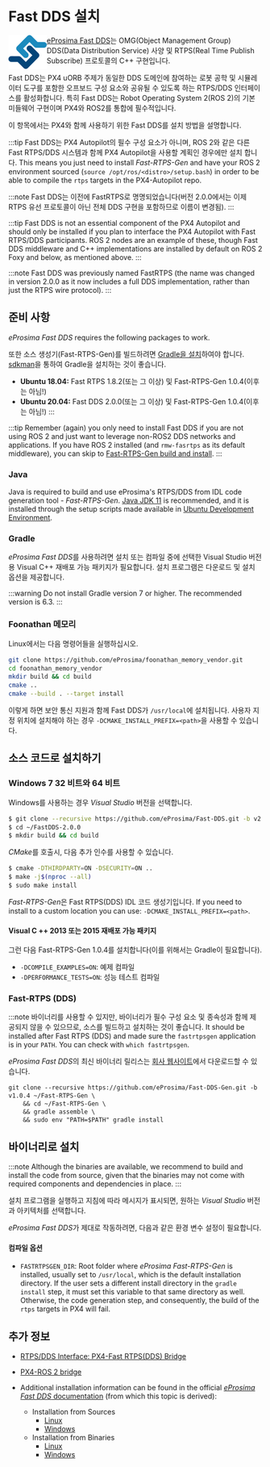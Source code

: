 # Fast DDS 설치

<img alt="로고" src="../../assets/fastrtps/eprosima_logo.png" style="float:left;" /> [eProsima Fast DDS](https://github.com/eProsima/Fast-DDS)는 OMG(Object Management Group) DDS(Data Distribution Service) 사양 및 RTPS(Real Time Publish Subscribe) 프로토콜의 C++ 구현입니다.

Fast DDS는 PX4 uORB 주제가 동일한 DDS 도메인에 참여하는 로봇 공학 및 시뮬레이터 도구를 포함한 오프보드 구성 요소와 공유될 수 있도록 하는 RTPS/DDS 인터페이스를 활성화합니다. 특히 Fast DDS는 Robot Operating System 2(ROS 2)의 기본 미들웨어 구현이며 PX4와 ROS2를 통합에 필수적입니다.

이 항목에서는 PX4와 함께 사용하기 위한 Fast DDS를 설치 방법을 설명합니다.

:::tip
Fast DDS는 PX4 Autopilot의 필수 구성 요소가 아니며, ROS 2와 같은 다른 Fast RTPS/DDS 시스템과 함께 PX4 Autopilot을 사용할 계획인 경우에만 설치 합니다. This means you just need to install *Fast-RTPS-Gen* and have your ROS 2 environment sourced (`source /opt/ros/<distro>/setup.bash`) in order to be able to compile the `rtps` targets in the PX4-Autopilot repo.

:::note
Fast DDS는 이전에 FastRTPS로 명명되었습니다(버전 2.0.0에서는 이제 RTPS 유선 프로토콜이 아닌 전체 DDS 구현을 포함하므로 이름이 변경됨).
:::

:::tip
Fast DDS is not an essential component of the PX4 Autopilot and should only be installed if you plan to interface the PX4 Autopilot with Fast RTPS/DDS participants. ROS 2 nodes are an example of these, though Fast DDS middleware and C++ implementations are installed by default on ROS 2 Foxy and below, as mentioned above.
:::

:::note
Fast DDS was previously named FastRTPS (the name was changed in version 2.0.0 as it now includes a full DDS implementation, rather than just the RTPS wire protocol).
:::


## 준비 사항

*eProsima Fast DDS* requires the following packages to work.

또한 소스 생성기(Fast-RTPS-Gen)를 빌드하려면 [Gradle을 설치](https://gradle.org/install/)하여야 합니다. [sdkman](https://sdkman.io)을 통하여 Gradle을 설치하는 것이 좋습니다.
- **Ubuntu 18.04:** Fast RTPS 1.8.2(또는 그 이상) 및 Fast-RTPS-Gen 1.0.4(이후는 아님!)
- **Ubuntu 20.04:** Fast DDS 2.0.0(또는 그 이상) 및 Fast-RTPS-Gen 1.0.4(이후는 아님!)
:::

:::tip
Remember (again) you only need to install Fast DDS if you are not using ROS 2 and just want to leverage non-ROS2 DDS networks and applications. If you have ROS 2 installed (and `rmw-fasrtps` as its default middleware), you can skip to [Fast-RTPS-Gen build and install](#fast-rtps-gen).
:::

### Java

Java is required to build and use eProsima's RTPS/DDS from IDL code generation tool - *Fast-RTPS-Gen*. [Java JDK 11](https://www.oracle.com/java/technologies/javase-jdk11-downloads.html) is recommended, and it is installed through the setup scripts made available in [Ubuntu Development Environment](../dev_setu/dev_env_linux.md).

### Gradle

*eProsima Fast DDS*를 사용하려면 설치 또는 컴파일 중에 선택한 Visual Studio 버전용 Visual C++ 재배포 가능 패키지가 필요합니다. 설치 프로그램은 다운로드 및 설치 옵션을 제공합니다.

:::warning
Do not install Gradle version 7 or higher. The recommended version is 6.3.
:::

### Foonathan 메모리

Linux에서는 다음 명령어들을 실행하십시오.

```sh
git clone https://github.com/eProsima/foonathan_memory_vendor.git
cd foonathan_memory_vendor
mkdir build && cd build
cmake ..
cmake --build . --target install
```

이렇게 하면 보안 통신 지원과 함께 Fast DDS가 `/usr/local`에 설치됩니다. 사용자 지정 위치에 설치해야 하는 경우 `-DCMAKE_INSTALL_PREFIX=<path>`을 사용할 수 있습니다.


## 소스 코드로 설치하기

### Windows 7 32 비트와 64 비트

Windows를 사용하는 경우 *Visual Studio* 버전을 선택합니다.

```sh
$ git clone --recursive https://github.com/eProsima/Fast-DDS.git -b v2.0.0 ~/FastDDS-2.0.0
$ cd ~/FastDDS-2.0.0
$ mkdir build && cd build
```

*CMake*를 호출시, 다음 추가 인수를 사용할 수 있습니다.

```sh
$ cmake -DTHIRDPARTY=ON -DSECURITY=ON ..
$ make -j$(nproc --all)
$ sudo make install
```

*Fast-RTPS-Gen*은 Fast RTPS(DDS) IDL 코드 생성기입니다. If you need to install to a custom location you can use: `-DCMAKE_INSTALL_PREFIX=<path>`.

#### Visual C ++ 2013 또는 2015 재배포 가능 패키지

그런 다음 Fast-RTPS-Gen 1.0.4를 설치합니다(이를 위해서는 Gradle이 필요합니다).

- `-DCOMPILE_EXAMPLES=ON`: 예제 컴파일
- `-DPERFORMANCE_TESTS=ON`: 성능 테스트 컴파일


### Fast-RTPS (DDS)

:::note
바이너리를 사용할 수 있지만, 바이너리가 필수 구성 요소 및 종속성과 함께 제공되지 않을 수 있으므로, 소스를 빌드하고 설치하는 것이 좋습니다. It should be installed after Fast RTPS (DDS) and made sure the `fastrtpsgen` application is in your `PATH`. You can check with `which fastrtpsgen`.

*eProsima Fast DDS*의 최신 바이너리 릴리스는 [회사 웹사이트](http://www.eprosima.com/)에서 다운로드할 수 있습니다.
```
git clone --recursive https://github.com/eProsima/Fast-DDS-Gen.git -b v1.0.4 ~/Fast-RTPS-Gen \
    && cd ~/Fast-RTPS-Gen \
    && gradle assemble \
    && sudo env "PATH=$PATH" gradle install
```

## 바이너리로 설치

:::note
Although the binaries are available, we recommend to build and install the code from source, given that the binaries may not come with required components and dependencies in place.
:::

설치 프로그램을 실행하고 지침에 따라 메시지가 표시되면, 원하는 *Visual Studio* 버전과 아키텍처를 선택합니다.

*eProsima Fast DDS*가 제대로 작동하려면, 다음과 같은 환경 변수 설정이 필요합니다.

#### 컴파일 옵션

* `FASTRTPSGEN_DIR`: Root folder where *eProsima Fast-RTPS-Gen* is installed, usually set to `/usr/local`, which is the default installation directory. If the user sets a different install directory in the `gradle install` step, it must set this variable to that same directory as well. Otherwise, the code generation step, and consequently, the build of the `rtps` targets in PX4 will fail.


## 추가 정보

- [RTPS/DDS Interface: PX4-Fast RTPS(DDS) Bridge](../middleware/micrortps.md)
- [PX4-ROS 2 bridge](../ros/ros2_comm.md)

- Additional installation information can be found in the official [*eProsima Fast DDS* documentation](https://fast-dds.docs.eprosima.com/en/latest/) (from which this topic is derived):
  - Installation from Sources
    - [Linux](https://fast-dds.docs.eprosima.com/en/latest/installation/sources/sources_linux.html)
    - [Windows](https://fast-dds.docs.eprosima.com/en/latest/installation/sources/sources_windows.html)
  - Installation from Binaries
    - [Linux](https://fast-dds.docs.eprosima.com/en/latest/installation/binaries/binaries_linux.html)
    - [Windows](https://fast-dds.docs.eprosima.com/en/latest/installation/binaries/binaries_windows.html)
